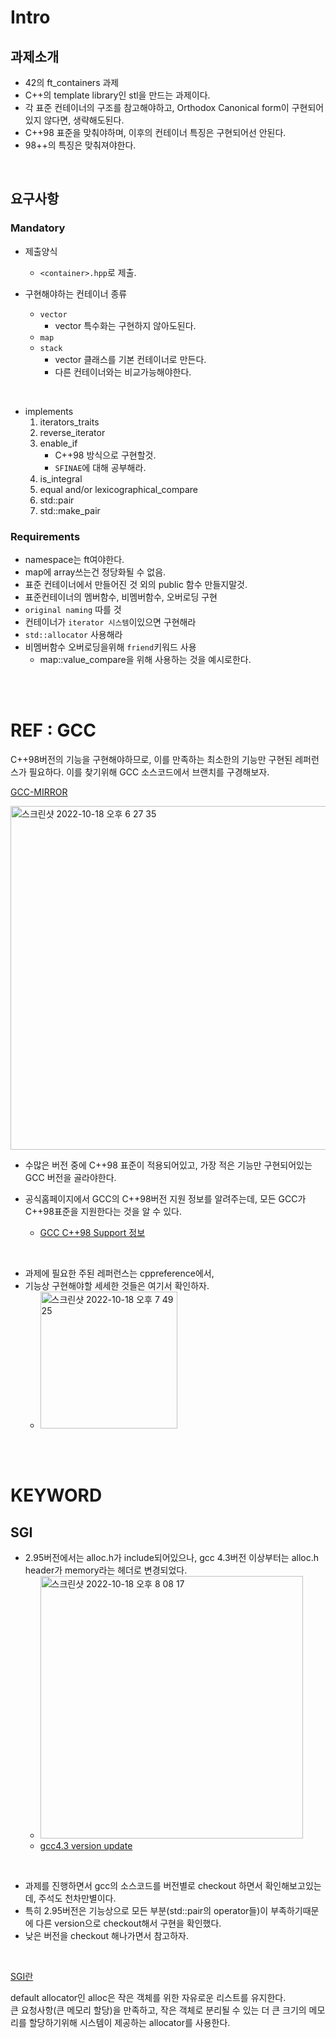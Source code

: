 # Intro

## 과제소개 

- 42의 ft_containers 과제
- C++의 template library인 stl을 만드는 과제이다.
- 각 표준 컨테이너의 구조를 참고해야하고, Orthodox Canonical form이 구현되어있지 않다면, 생략해도된다.
- C++98 표준을 맞춰야하며, 이후의 컨테이너 특징은 구현되어선 안된다.
- 98++의 특징은 맞춰져야한다.



<br>

## 요구사항


### Mandatory

- 제출양식
	- `<container>.hpp`로 제출.

- 구현해야하는 컨테이너 종류
	- `vector`
		- vector<bool> 특수화는 구현하지 않아도된다.
	- `map`
	- `stack`
		- vector 클래스를 기본 컨테이너로 만든다.
		- 다른 컨테이너와는 비교가능해야한다.

<br>

- implements
	1. iterators_traits
	2. reverse_iterator
	3. enable_if
		- C++98 방식으로 구현할것.
		- `SFINAE`에 대해 공부해라.
	4. is_integral
	5. equal and/or lexicographical_compare
	6. std::pair
	7. std::make_pair


### Requirements

- namespace는 ft여야한다.
- map에 array쓰는건 정당화될 수 없음.
- 표준 컨테이너에서 만들어진 것 외의 public 함수 만들지말것.
- 표준컨테이너의 멤버함수, 비멤버함수, 오버로딩 구현
- `original naming` 따를 것
- 컨테이너가 `iterator 시스템`이있으면 구현해라
- `std::allocator` 사용해라
- 비멤버함수 오버로딩을위해 `friend`키워드 사용
	- map::value_compare을 위해 사용하는 것을 예시로한다.


<br>
<br>


# REF : GCC

C++98버전의 기능을 구현해야하므로, 이를 만족하는 최소한의 기능만 구현된 레퍼런스가 필요하다. 이를 찾기위해 GCC 소스코드에서 브랜치를 구경해보자.  

[GCC-MIRROR](https://github.com/gcc-mirror/gcc)

<img width="550" alt="스크린샷 2022-10-18 오후 6 27 35" src="https://user-images.githubusercontent.com/76278794/196392409-87234828-fd96-4df4-9eb9-9e6f08b858f0.png">

<br>

- 수많은 버전 중에 C++98 표준이 적용되어있고, 가장 적은 기능만 구현되어있는 GCC 버전을 골라야한다.

- 공식홈페이지에서 GCC의 C++98버전 지원 정보를 알려주는데, 모든 GCC가 C++98표준을 지원한다는 것을 알 수 있다.
	- [GCC C++98 Support 정보](https://gcc.gnu.org/projects/cxx-status.html)

<br>


- 과제에 필요한 주된 레퍼런스는 cppreference에서, 
- 기능상 구현해야할 세세한 것들은 여기서 확인하자.
	- <img width="219" alt="스크린샷 2022-10-18 오후 7 49 25" src="https://user-images.githubusercontent.com/76278794/196410055-37670d22-43f4-4e03-8fdf-faafddc84bd4.png">

<br><br>




# KEYWORD

## SGI

- 2.95버전에서는 alloc.h가 include되어있으나, gcc 4.3버전 이상부터는 alloc.h header가 memory라는 헤더로 변경되었다.
	- <img width="420" alt="스크린샷 2022-10-18 오후 8 08 17" src="https://user-images.githubusercontent.com/76278794/196413645-2c7daaa5-1c0a-4aaf-8558-70bae0a314eb.png">
	- [gcc4.3 version update](https://gcc.gnu.org/gcc-4.3/porting_to.html)

<br>

- 과제를 진행하면서 gcc의 소스코드를 버전별로 checkout 하면서 확인해보고있는데, 주석도 천차만별이다.
- 특히 2.95버전은 기능상으로 모든 부분(std::pair의 operator들)이 부족하기때문에 다른 version으로 checkout해서 구현을 확인했다.
- 낮은 버전을 checkout 해나가면서 참고하자.

<br>

[SGI란](https://www.boost.org/sgi/stl/alloc.html)  

default allocator인 alloc은 작은 객체를 위한 자유로운 리스트를 유지한다.  
큰 요청사항(큰 메모리 할당)을 만족하고, 작은 객체로 분리될 수 있는 더 큰 크기의 메모리를 할당하기위해 시스템이 제공하는 allocator를 사용한다.  

<br>



